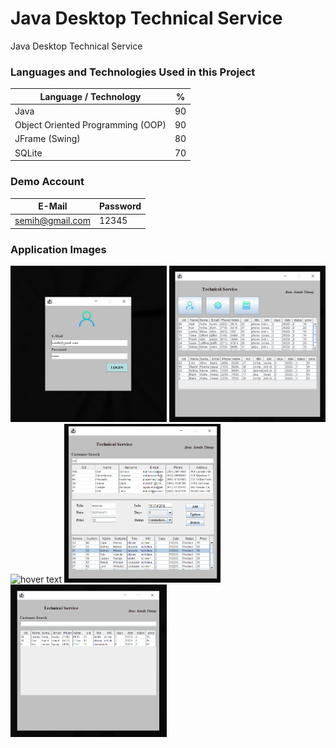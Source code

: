 # Java Desktop Technical Service
Java Desktop Technical Service

### Languages and Technologies Used in this Project
Language / Technology  | %
------------- | -------------
Java  | 90
Object Oriented Programming (OOP)  | 90
JFrame (Swing)  | 80
SQLite  | 70 

### Demo Account
E-Mail  | Password
------------- | -------------
semih@gmail.com  | 12345

### Application Images

  <img src=https://github.com/Semihtumay/java-desktop-technical-service/blob/main/images/Login%20.PNG width="250" alt="accessibility text">
  
  <img src=https://github.com/Semihtumay/java-desktop-technical-service/blob/main/images/Dashboard%20.PNG width="250" title="hover text">
  
  <img src=https:https://github.com/Semihtumay/java-desktop-technical-service/blob/main/images/AddUser%20.PNG width="250" title="hover text">
  
  <img src=https://github.com/Semihtumay/java-desktop-technical-service/blob/main/images/Service.PNG width="250" title="hover text">
 
  <img src=https://github.com/Semihtumay/java-desktop-technical-service/blob/main/images/Archive%20.PNG width="250" title="hover text">

